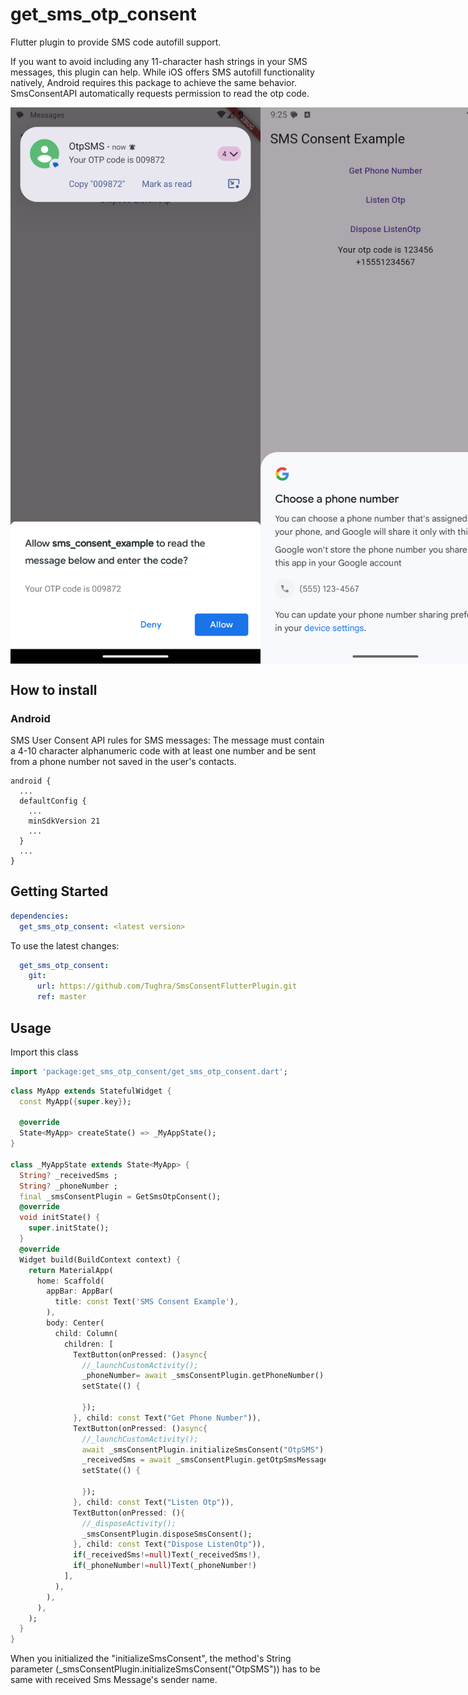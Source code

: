 # get_sms_otp_consent

Flutter plugin to provide SMS code autofill support.

If you want to avoid including any 11-character hash strings in your SMS messages, this plugin can help.
While iOS offers SMS autofill functionality natively, Android requires this package to achieve the same behavior.
SmsConsentAPI automatically requests permission to read the otp code.
<div style="display:flex; justify-content: space-between;">
<img src="https://github.com/Tughra/SmsConsentFlutterPlugin/raw/master/example/Screenshot_20240819_164610.png" width="400"/>
<img src="https://github.com/Tughra/SmsConsentFlutterPlugin/raw/master/example/Screenshot_20240821_092524.png" width="400"/>
</div>


## How to install

### Android
SMS User Consent API rules for SMS messages:
The message must contain a 4-10 character alphanumeric code with at least one number and be sent from a phone number not saved in the user's contacts.
```android
android {
  ...
  defaultConfig {
    ...
    minSdkVersion 21
    ...
  }
  ...
}
```
## Getting Started

```yaml
dependencies:
  get_sms_otp_consent: <latest version>
```
To use the latest changes:

```yaml
  get_sms_otp_consent:
    git:
      url: https://github.com/Tughra/SmsConsentFlutterPlugin.git
      ref: master
```



## Usage

Import this class
```dart
import 'package:get_sms_otp_consent/get_sms_otp_consent.dart';
```

```dart
class MyApp extends StatefulWidget {
  const MyApp({super.key});

  @override
  State<MyApp> createState() => _MyAppState();
}

class _MyAppState extends State<MyApp> {
  String? _receivedSms ;
  String? _phoneNumber ;
  final _smsConsentPlugin = GetSmsOtpConsent();
  @override
  void initState() {
    super.initState();
  }
  @override
  Widget build(BuildContext context) {
    return MaterialApp(
      home: Scaffold(
        appBar: AppBar(
          title: const Text('SMS Consent Example'),
        ),
        body: Center(
          child: Column(
            children: [
              TextButton(onPressed: ()async{
                //_launchCustomActivity();
                _phoneNumber= await _smsConsentPlugin.getPhoneNumber();
                setState(() {

                });
              }, child: const Text("Get Phone Number")),
              TextButton(onPressed: ()async{
                //_launchCustomActivity();
                await _smsConsentPlugin.initializeSmsConsent("OtpSMS");
                _receivedSms = await _smsConsentPlugin.getOtpSmsMessage();
                setState(() {

                });
              }, child: const Text("Listen Otp")),
              TextButton(onPressed: (){
                //_disposeActivity();
                _smsConsentPlugin.disposeSmsConsent();
              }, child: const Text("Dispose ListenOtp")),
              if(_receivedSms!=null)Text(_receivedSms!),
              if(_phoneNumber!=null)Text(_phoneNumber!)
            ],
          ),
        ),
      ),
    );
  }
}
```
When you initialized the "initializeSmsConsent", the method's String parameter (_smsConsentPlugin.initializeSmsConsent("OtpSMS")) has to be same with received Sms Message's sender name.
